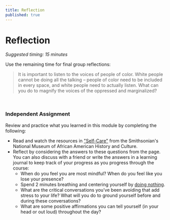 ```yaml
---
title: Reflection
published: true
---
```


# Reflection
_Suggested timing: 15 minutes_

Use the remaining time for final group reflections:

> It is important to listen to the voices of people of color. White people cannot be doing all the talking – people of color need to be included in every space, and white people need to actually listen. What can you do to magnify the voices of the oppressed and marginalized?

<br>

### Independent Assignment

Review and practice what you learned in this module by completing the following:

* Read and watch the resources in ["Self-Care"](https://nmaahc.si.edu/learn/talking-about-race/topics/self-care) from the Smithsonian's National Museum of African American History and Culture.
* Reflect by considering the answers to these questions from the page. You can also discuss with a friend or write the answers in a learning journal to keep track of your progress as you progress through the course:
  * When do you feel you are most mindful? When do you feel like you lose your presence?
  * Spend 2 minutes breathing and centering yourself by [doing nothing](http://www.donothingfor2minutes.com/).
  * What are the critical conversations you’ve been avoiding that add stress to your life? What will you do to ground yourself before and during these conversations?
  * What are some positive affirmations you can tell yourself (in your head or out loud) throughout the day?
